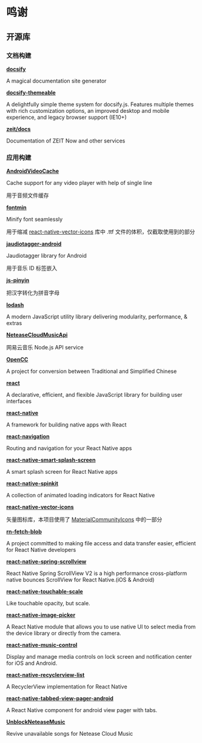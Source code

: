 # 鸣谢

## 开源库

### 文档构建

[**docsify**](https://github.com/docsifyjs/docsify)

A magical documentation site generator

[**docsify-themeable**](https://github.com/jhildenbiddle/docsify-themeable)

A delightfully simple theme system for docsify.js. Features multiple themes with rich customization options, an improved desktop and mobile experience, and legacy browser support (IE10+)

[**zeit/docs**](https://github.com/zeit/docs/)

Documentation of ZEIT Now and other services

### 应用构建

[**AndroidVideoCache**](https://github.com/danikula/AndroidVideoCache)

Cache support for any video player with help of single line

用于音频文件缓存

[**fontmin**](https://github.com/ecomfe/fontmin)

Minify font seamlessly

用于缩减 [react-native-vector-icons](https://github.com/oblador/react-native-vector-icons) 库中 .ttf 文件的体积，仅截取使用到的部分

[**jaudiotagger-android**](https://github.com/hexise/jaudiotagger-android)

Jaudiotagger library for Android

用于音乐 ID 标签嵌入

[**js-pinyin**](https://github.com/waterchestnut/pinyin)

把汉字转化为拼音字母

[**lodash**](https://github.com/lodash/lodash)

A modern JavaScript utility library delivering modularity, performance, & extras

[**NeteaseCloudMusicApi**](https://github.com/Binaryify/NeteaseCloudMusicApi)

网易云音乐 Node.js API service

[**OpenCC**](https://github.com/BYVoid/OpenCC)

A project for conversion between Traditional and Simplified Chinese

[**react**](https://github.com/facebook/react)

A declarative, efficient, and flexible JavaScript library for building user interfaces

[**react-native**](https://github.com/facebook/react-native)

 A framework for building native apps with React

[**react-navigation**](https://github.com/react-navigation/react-navigation)

Routing and navigation for your React Native apps

[**react-native-smart-splash-screen**](https://github.com/react-native-component/react-native-smart-splash-screen/)

A smart splash screen for React Native apps

[**react-native-spinkit**](https://github.com/maxs15/react-native-spinkit)

A collection of animated loading indicators for React Native

[**react-native-vector-icons**](https://github.com/oblador/react-native-vector-icons)

矢量图标库，本项目使用了 [MaterialCommunityIcons](https://materialdesignicons.com/) 中的一部分

[**rn-fetch-blob**](https://github.com/joltup/rn-fetch-blob)

A project committed to making file access and data transfer easier, efficient for React Native developers

[**react-native-spring-scrollview**](https://github.com/bolan9999/react-native-spring-scrollview)

React Native Spring ScrollView V2 is a high performance cross-platform native bounces ScrollView for React Native.(iOS & Android)

[**react-native-touchable-scale**](https://github.com/kohver/react-native-touchable-scale)

Like touchable opacity, but scale.

[**react-native-image-picker**](https://github.com/react-native-community/react-native-image-picker)

A React Native module that allows you to use native UI to select media from the device library or directly from the camera.

[**react-native-music-control**](https://github.com/tanguyantoine/react-native-music-control)

Display and manage media controls on lock screen and notification center for iOS and Android.

[**react-native-recyclerview-list**](https://github.com/godness84/react-native-recyclerview-list)

A RecyclerView implementation for React Native

[**react-native-tabbed-view-pager-android**](https://github.com/madhu314/react-native-tabbed-view-pager-android)

A React Native component for android view pager with tabs.

[**UnblockNeteaseMusic**](https://github.com/nondanee/UnblockNeteaseMusic)

Revive unavailable songs for Netease Cloud Music





